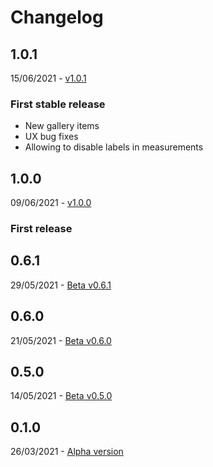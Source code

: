 # Changelog

## 1.0.1

15/06/2021 - [v1.0.1](https://github.com/gbayarri/3drs_client/releases/tag/v1.0.1)

### First stable release

* New gallery items
* UX bug fixes
* Allowing to disable labels in measurements


## 1.0.0

09/06/2021 - [v1.0.0](https://github.com/gbayarri/3drs_client/releases/tag/v1.0.0)

### First release

## 0.6.1

29/05/2021 - [Beta v0.6.1](https://github.com/gbayarri/3drs_client/releases/tag/v0.6.1)

## 0.6.0

21/05/2021 - [Beta v0.6.0](https://github.com/gbayarri/3drs_client/releases/tag/v0.6.0)

## 0.5.0

14/05/2021 - [Beta v0.5.0](https://github.com/gbayarri/3drs_client/releases/tag/v0.5.0)

## 0.1.0

26/03/2021 - [Alpha version](https://github.com/gbayarri/3drs_client/releases/tag/v0.1.0)